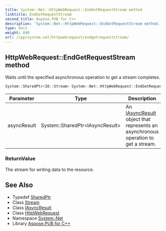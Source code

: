 ```yaml
---
title: System::Net::HttpWebRequest::EndGetRequestStream method
linktitle: EndGetRequestStream
second_title: Aspose.PUB for C++
description: 'System::Net::HttpWebRequest::EndGetRequestStream method. Waits until the specified asynchronous operation to get a stream completes in C++.'
type: docs
weight: 600
url: /cpp/system.net/httpwebrequest/endgetrequeststream/
---
```

## HttpWebRequest::EndGetRequestStream method


Waits until the specified asynchronous operation to get a stream completes.

```cpp
System::SharedPtr<IO::Stream> System::Net::HttpWebRequest::EndGetRequestStream(System::SharedPtr<IAsyncResult> asyncResult) override
```


| Parameter | Type | Description |
| --- | --- | --- |
| asyncResult | System::SharedPtr\<IAsyncResult\> | An [IAsyncResult](../../../system/iasyncresult/) object that represents an asynchronous operation to get a stream. |

### ReturnValue

The stream for writing data to the resource.

## See Also

* Typedef [SharedPtr](../../../system/sharedptr/)
* Class [Stream](../../../system.io/stream/)
* Class [IAsyncResult](../../../system/iasyncresult/)
* Class [HttpWebRequest](../)
* Namespace [System::Net](../../)
* Library [Aspose.PUB for C++](../../../)
